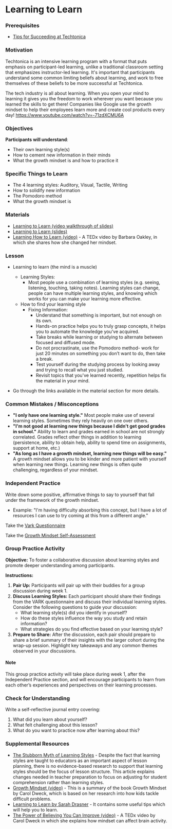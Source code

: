 # Learning to Learn

### Prerequisites

- [Tips for Succeeding at Techtonica](https://docs.google.com/document/d/1SWiUl0lYQ0sYDM8vQnVhJVOvT4MRA-9pDglKOgqTWak/edit?usp=sharing)

### Motivation

Techtonica is an intensive learning program with a format that puts emphasis on participant-led learning, unlike a traditional classroom setting that emphasizes instructor-led learning. It's important that participants understand some common limiting beliefs about learning, and work to free themselves of these beliefs to be more successful at Techtonica.

The tech industry is all about learning. When you open your mind to learning it gives you the freedom to work wherever you want because you learned the skills to get there! Companies like Google use the growth mindset to help their employees learn more and create cool products every day!
https://www.youtube.com/watch?v=-71zdXCMU6A

### Objectives

**Participants will understand**:

- Their own learning style(s)
- How to cement new information in their minds
- What the growth mindset is and how to practice it

### Specific Things to Learn

- The 4 learning styles: Auditory, Visual, Tactile, Writing
- How to solidify new information
- The Pomodoro method
- What the growth mindset is

### Materials

- [Learning to Learn (video walkthrough of slides)](https://drive.google.com/open?id=1Sgc7DxlKX37cd6v0GoIUmr7JWrUC7DIf)
- [Learning to Learn (slides)](https://docs.google.com/presentation/d/1pMkBP32lra-O_BS6kOqj81IzLspN1UtKT64jqOXS9Kc/edit?usp=sharing)
- [Learning How to Learn (video)](https://www.youtube.com/watch?v=O96fE1E-rf8) - A TEDx video by Barbara Oakley, in which she shares how she changed her mindset.

### Lesson

- Learning to learn (the mind is a muscle)

  - Learning Styles:
    - Most people use a combination of learning styles (e.g. seeing, listening, touching, taking notes). Learning styles can change, people can have multiple learning styles, and knowing which works for you can make your learning more effective.
  - How to find your learning style
    - Fixing Information:
      - Understand that something is important, but not enough on its own.
      - Hands-on practice helps you to truly grasp concepts, it helps you to automate the knowledge you've acquired.
      - Take breaks while learning or studying to alternate between focused and diffused mode.
      - Do not procrastinate, use the Pomodoro method- work for just 20 minutes on something you don’t want to do, then take a break.
      - Test yourself during the studying process by looking away and trying to recall what you just studied.
      - Revisit topics that you've learned recently, repetition helps fix the material in your mind.

- Go through the links available in the material section for more details.

### Common Mistakes / Misconceptions

- **"I only have one learning style."** Most people make use of several learning styles. Sometimes they rely heavily on one over others.
- **"I'm not good at learning new things because I didn't get good grades in school."** Ability to learn and grades earned in school are not strongly correlated. Grades reflect other things in addition to learning (persistence, ability to obtain help, ability to spend time on assignments, support at home, etc.)
- **"As long as I have a growth mindset, learning new things will be easy."** A growth mindset allows you to be kinder and more patient with yourself when learning new things. Learning new things is often quite challenging, regardless of your mindset.

### Independent Practice

Write down some positive, affirmative things to say to yourself that fall under the framework of the growth mindset.

- Example: "I'm having difficulty absorbing this concept, but I have a lot of resources I can use to try coming at this from a different angle."

Take the [Vark Questionnaire](https://vark-learn.com/the-vark-questionnaire/)

Take the [Growth Mindset Self-Assessment](https://www.positivityguides.net/test-your-mindset-quiz/)

### Group Practice Activity

**Objective:** To foster a collaborative discussion about learning styles and promote deeper understanding among participants.

**Instructions:**

1. **Pair Up:** Participants will pair up with their buddies for a group discussion during week 1.
2. **Discuss Learning Styles:** Each participant should share their findings from the VARK questionnaire and discuss their individual learning styles. Consider the following questions to guide your discussion:
   - What learning style(s) did you identify in yourself?
   - How do these styles influence the way you study and retain information?
   - What strategies do you find effective based on your learning style?
3. **Prepare to Share:** After the discussion, each pair should prepare to share a brief summary of their insights with the larger cohort during the wrap-up session. Highlight key takeaways and any common themes observed in your discussions.

#### Note

This group practice activity will take place during week 1, after the Independent Practice section, and will encourage participants to learn from each other’s experiences and perspectives on their learning processes.

### Check for Understanding

Write a self-reflective journal entry covering:

1. What did you learn about yourself?
2. What felt challenging about this lesson?
3. What do you want to practice now after learning about this?

### Supplemental Resources

- [The Stubborn Myth of Learning Styles](https://www.educationnext.org/stubborn-myth-learning-styles-state-teacher-license-prep-materials-debunked-theory/) - Despite the fact that learning styles are taught to educators as an important aspect of lesson planning, there is no evidence-based research to support that learning styles should be the focus of lesson structure. This article explains changes needed in teacher preparation to focus on adjusting for student comprehension rather than learning styles.
- [Growth Mindset (video)](https://www.youtube.com/watch?v=EyIF5VUOJc0) - This is a summary of the book Growth Mindset by Carol Dweck, which is based on her research into how kids tackle difficult problems.
- [Learning to Learn by Sarah Drasner](https://css-tricks.com/learning-to-learn/) - It contains some useful tips which will help you to learn.
- [The Power of Believing You Can Improve (video)](https://www.youtube.com/watch?v=_X0mgOOSpLU) - A TEDx video by Carol Dweck in which she explains how mindset can affect brain activity.
